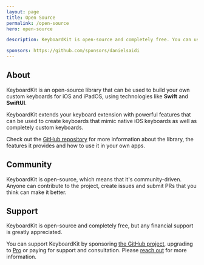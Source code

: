 ```yaml
---
layout: page
title: Open Source
permalink: /open-source
hero: open-source

description: KeyboardKit is open-source and completely free. You can use KeyboardKit to build your own keyboard apps, using technologies like Swift, SwiftUI and UIKit.

sponsors: https://github.com/sponsors/danielsaidi
---
```



## About

KeyboardKit is an open-source library that can be used to build your own custom keyboards for iOS and iPadOS, using technologies like **Swift** and **SwiftUI**.

KeyboardKit extends your keyboard extension with powerful features that can be used to create keyboards that mimic native iOS keyboards as well as completely custom keyboards.

Check out the [GitHub repository]({{site.github_repo}}) for more information about the library, the features it provides and how to use it in your own apps.


## Community

KeyboardKit is open-source, which means that it's community-driven. Anyone can contribute to the project, create issues and submit PRs that you think can make it better.


## Support

KeyboardKit is open-source and completely free, but any financial support is greatly appreciated.

You can support KeyboardKit by sponsoring [the GitHub project]({{page.sponsors}}), upgrading to [Pro](/pro) or paying for support and consultation. Please [reach out](mailto:{{site.email}}?subject=Support) for more information.